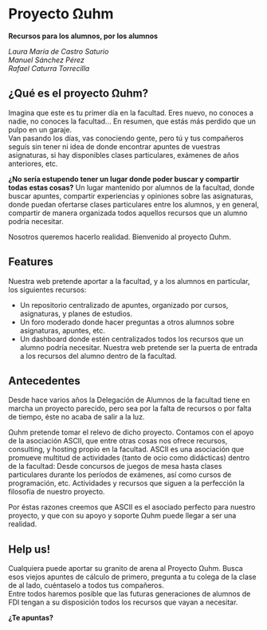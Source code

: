 # Proyecto Ωuhm

**Recursos para los alumnos, por los alumnos**

*Laura María de Castro Saturio*  
*Manuel Sánchez Pérez*  
*Rafael Caturra Torrecilla*  

## ¿Qué es el proyecto Ωuhm?

Imagina que este es tu primer día en la facultad. Eres nuevo, no conoces a nadie, no conoces la facultad... En resumen, que estás más perdido que un pulpo en un garaje.   
Van pasando los días, vas conociendo gente, pero tú y tus compañeros seguís sin tener ni idea de donde encontrar apuntes de vuestras asignaturas, si hay disponibles clases particulares, exámenes de años anteriores, etc.   

**¿No sería estupendo tener un lugar donde poder buscar y compartir todas estas cosas?** Un lugar mantenido por alumnos de la facultad, donde buscar apuntes, compartir experiencias y opiniones sobre las asignaturas, donde puedan ofertarse clases particulares entre los alumnos, y en general, compartir de manera organizada todos aquellos recursos que un alumno podría necesitar.

Nosotros queremos hacerlo realidad. Bienvenido al proyecto Ωuhm.

## Features

Nuestra web pretende aportar a la facultad, y a los alumnos en particular, los siguientes recursos:

 - Un repositorio centralizado de apuntes, organizado por cursos,   asignaturas, y planes de estudios.
 - Un foro moderado donde hacer preguntas a otros alumnos sobre asignaturas, apuntes, etc. 
 - Un dashboard donde estén centralizados todos los recursos que un alumno podría necesitar. Nuestra web pretende ser la puerta de entrada a los recursos del alumno dentro de la facultad.

## Antecedentes

Desde hace varios años la Delegación de Alumnos de la facultad tiene en marcha un proyecto parecido, pero sea por la falta de recursos o por falta de tiempo, éste no acaba de salir a la luz. 

Ωuhm pretende tomar el relevo de dicho proyecto. Contamos con el apoyo de la asociación ASCII, que entre otras cosas nos ofrece recursos, consulting, y hosting propio en la facultad. ASCII es una asociación que promueve multitud de actividades (tanto de ocio como didácticas) dentro de la facultad: Desde concursos de juegos de mesa hasta clases particulares durante los períodos de exámenes, así como cursos de programación, etc. Actividades y recursos que siguen a la perfección la filosofía de nuestro proyecto.

Por éstas razones creemos que ASCII es el asociado perfecto para nuestro proyecto, y que con su apoyo y soporte Ωuhm puede llegar a ser una realidad.

## Help us!

Cualquiera puede aportar su granito de arena al Proyecto Ωuhm. Busca esos viejos apuntes de cálculo de primero, pregunta a tu colega de la clase de al lado, cuéntaselo a todos tus compañeros.  
Entre todos haremos posible que las futuras generaciones de alumnos de FDI tengan a su disposición todos los recursos que vayan a necesitar.

**¿Te apuntas?**
